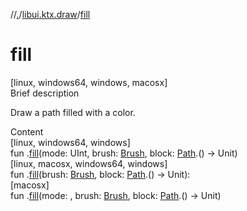 //[.](../index.md)/[libui.ktx.draw](index.md)/[fill](fill.md)



# fill  
[linux, windows64, windows, macosx]  
Brief description  


Draw a path filled with a color.

  
  
  
Content  
[linux, windows64, windows]  
fun <ERROR CLASS>.[fill](fill.md)(mode: UInt, brush: [Brush](-brush/index.md), block: [Path](-path/index.md).() -> Unit)  
[linux, macosx, windows64, windows]  
fun <ERROR CLASS>.[fill](fill.md)(brush: [Brush](-brush/index.md), block: [Path](-path/index.md).() -> Unit): <ERROR CLASS>  
[macosx]  
fun <ERROR CLASS>.[fill](fill.md)(mode: <ERROR CLASS>, brush: [Brush](-brush/index.md), block: [Path](-path/index.md).() -> Unit)  



